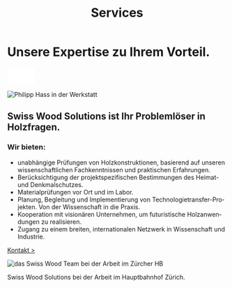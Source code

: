 ﻿---
lang: de
title: 'Services'
order: 4
---

<div class="full-width-kenburns">
<div class="wrap-bg-image">

# Unsere Expertise zu Ihrem Vorteil.

![arrow down](/assets/images/arrow-d-white.svg)

</div>
<img srcset="/assets/images/services_cover2_2x.jpg"
     src="/assets/images/services_cover2.jpg" alt="Philipp Hass in der Werkstatt">
</div>

<div class="full-width">
<div class="wrap -center">

## Swiss Wood Solutions ist Ihr Problemlöser in Holzfragen.

### Wir bieten:

  - unabhängige Prüfungen von Holzkonstruktionen, basierend auf unseren wissenschaftlichen Fachkenntnissen und praktischen Erfahrungen.
  - Berücksichtigung der projektspezifischen Bestimmungen des Heimat- und Denkmalschutzes.
  - Materialprüfungen vor Ort und im Labor.
  - Planung, Begleitung und Implementierung von Technologietransfer-Projekten. Von der Wissenschaft in die Praxis.  
  - Kooperation mit visionären Unternehmen, um futuristische Holzanwendungen zu realisieren.
  - Zugang zu einem breiten, internationalen Netzwerk in Wissenschaft und Industrie.

<p class="extra-margin-top"><a class="btn" href="/de/contact">Kontakt ></a></p>

<img srcset="/assets/images/services_cover_2x.jpg"
     src="/assets/images/services_cover.jpg" alt="das Swiss Wood Team bei der Arbeit im Zürcher HB">
<figcaption>Swiss Wood Solutions bei der Arbeit im Hauptbahnhof Zürich.</figcaption>

</div>
</div>
